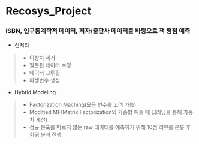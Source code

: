 # Recosys_Project
### ISBN, 인구통계학적 데이터, 저자/출판사 데이터를 바탕으로 책 평점 예측

* 전처리
> + 이상치 제거
> + 잘못된 데이터 수정
> + 데이터 그루핑
> + 파생변수 생성

* Hybrid Modeling
> + Factorization Maching(모든 변수를 고려 가능)
> + Modified MF(Matrix Factorization의 가중합 해줄 때 딥러닝을 통해 가중치 계산)
> + 정규 분포를 따르지 않는 raw 데이터를 예측하기 위해 10점 리뷰를 분류 후 회귀 분석 진행
